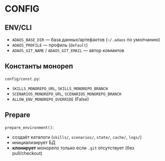 # CONFIG

## ENV/CLI

- `ADAOS_BASE_DIR` — база данных/артефактов (`~/.adaos` по умолчанию)
- `ADAOS_PROFILE` — профиль (`default`)
- `ADAOS_GIT_NAME` / `ADAOS_GIT_EMAIL` — автор коммитов

## Константы монореп

`config/const.py`:

- `SKILLS_MONOREPO_URL`, `SKILLS_MONOREPO_BRANCH`
- `SCENARIOS_MONOREPO_URL`, `SCENARIOS_MONOREPO_BRANCH`
- `ALLOW_ENV_MONOREPO_OVERRIDE` (False)

## Prepare

`prepare_environment()`:

- создаёт каталоги (`skills/`, `scenarios/`, `state/`, `cache/`, `logs/`)
- инициализирует БД
- **клонирует** монорепо только если `.git` отсутствует (без pull/checkout)
